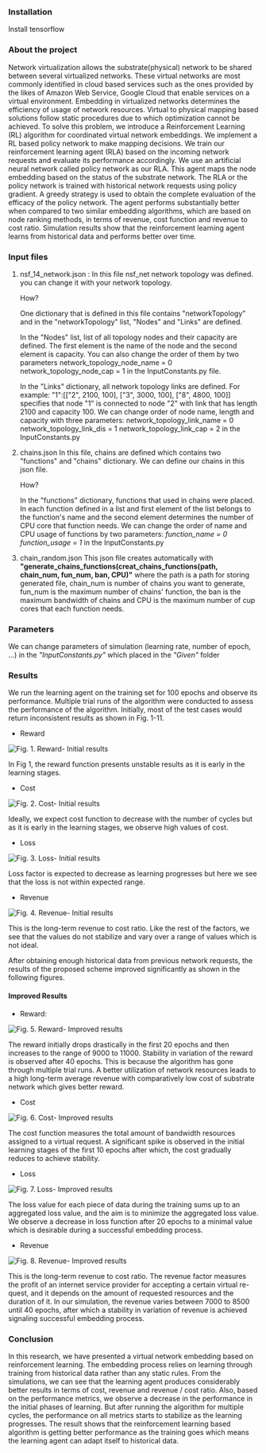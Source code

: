 
### Installation

Install tensorflow

### About the project

Network virtualization allows the substrate(physical) network to be shared between several virtualized networks. These virtual
 networks are most commonly identified in cloud based services such as the ones provided by the likes of Amazon Web Service, Google Cloud that enable services on a virtual environment. 
 Embedding in virtualized networks determines the efficiency of usage of network resources. Virtual to physical mapping based solutions follow static procedures due to which optimization cannot be achieved.
 To solve this problem, we introduce a Reinforcement Learning (RL) algorithm for coordinated virtual network embeddings. We implement a RL based policy network to make mapping decisions. 
 We train our reinforcement learning agent (RLA) based on the incoming network requests and evaluate its performance accordingly. 
 We use an artificial neural network called policy network as our RLA. This agent maps the node embedding based on the status of the substrate network. The RLA or the policy network is trained with historical network requests using policy gradient. 
 A greedy strategy is used to obtain the complete evaluation of the efficacy of the policy network. The agent performs substantially better when compared to two similar embedding algorithms, which are based on node ranking methods, in terms of revenue, cost function and revenue to cost ratio.
 Simulation results show that the reinforcement learning agent learns from historical data and performs better over time.

### Input files
1. nsf_14_network.json :
    In this file nsf_net network topology was defined.
    you can change it with your network topology.
    
    How?
    
    One dictionary that is defined in this file contains "networkTopology"
    and in the "networkTopology" list, "Nodes" and "Links" are defined.

    In the "Nodes" list, list of all topology nodes and their capacity are defined. 
    The first element is the name of the node and the second element is capacity.
    You can also change the order of them by two parameters 
        network_topology_node_name = 0
            network_topology_node_cap = 1
    in the InputConstants.py file.

    In the "Links" dictionary, all network topology links are defined.
    For example:
         "1":[["2", 2100, 100], ["3", 3000, 100], ["8", 4800, 100]]
    specifies that node "1" is connected to node "2" with link that has length 2100 and 
    capacity 100.
    We can change order of node name, length and capacity with three parameters:
        network_topology_link_name = 0
        network_topology_link_dis = 1
        network_topology_link_cap = 2
    in the InputConstants.py
 2. chains.json
    In this file, chains are defined which contains two "functions" and "chains" 
    dictionary. We can define our chains in this json file.

    How?
    
    In the "functions" dictionary, functions that used in chains were placed. In
    each function defined in a list and first element of the list belongs
    to the function's name and the second element determines the number of CPU
    core that function needs. We can change the order of name and CPU usage
    of functions by two parameters:
      *function_name = 0*
      *function_usage = 1*
    in the InputConstants.py         
3. chain_random.json
    This json file creates automatically with
    **"generate_chains_functions(creat_chains_functions(path, chain_num, fun_num, ban, CPU)"**
    where the path is a path for storing generated file, chain_num is number of chains you 
    want to generate, fun_num is the maximum number of chains' function, the ban is the
    maximum bandwidth of  chains and CPU is the maximum number of cup cores that each
    function needs. 
### Parameters
We can change parameters of simulation (learning rate, number of epoch, ...) in the      	*"InputConstants.py"* which placed in the *"Given"* folder

### Results

We run the learning agent on the training set for 100 epochs and observe its performance.
Multiple trial runs of the algorithm were conducted to assess the performance of the algorithm. 
Initially, most of the test cases would return inconsistent results as shown in Fig. 1-11.
* Reward

![Fig. 1.  Reward- Initial results](images/fig8.png)
 
In Fig 1, the reward function presents unstable results as it is early in the learning stages. 

* Cost

![Fig. 2.  Cost- Initial results](images/fig9.png)

Ideally, we expect cost function to decrease with the number of cycles but as it is early in the learning stages, we observe high values of cost.
                    
* Loss 

![Fig. 3.  Loss- Initial results](images/fig10.png)

Loss factor is expected to decrease as learning progresses but here we see that the loss is not within expected range.
               
* Revenue 

![Fig. 4.  Revenue- Initial results](images/fig11.png)

This is the long-term revenue to cost ratio. Like the rest of the factors, we see that the values do not stabilize and vary over a range of values which is not ideal.

After obtaining enough historical data from previous network requests, the results of the proposed scheme improved significantly as shown in the following figures. 
              
#### Improved Results
* Reward: 

![Fig. 5.  Reward- Improved results](images/fig12.png)

The reward initially drops drastically in the first 20 epochs and then increases to the range of 9000 to 11000. 
Stability in variation of the reward is observed after 40 epochs. This is because the algorithm has gone through multiple trial runs. A better utilization of network resources leads to a high long-term average revenue with comparatively low cost of substrate network which gives better reward.

* Cost 

![Fig. 6.  Cost- Improved results](images/fig13.png)

The cost function measures the total amount of bandwidth resources assigned to a virtual request. A significant spike is observed in the initial learning stages of the first 10 epochs after which, the cost gradually reduces to achieve stability.							
   
* Loss 

![Fig. 7.  Loss- Improved results](images/fig14.png)

The loss value for each piece of data during the training sums up to an aggregated loss value, and the aim is to minimize the aggregated loss value. 
We observe a decrease in loss function after 20 epochs to a minimal value which is desirable during a successful embedding process.

* Revenue 

![Fig. 8.  Revenue- Improved results](images/fig15.png)

This is the long-term revenue to cost ratio. The revenue factor measures the profit of an internet service provider for accepting a certain virtual re-quest, and it depends on the amount of requested resources and the duration of it. 
In our simulation, the revenue varies between 7000 to 8500 until 40 epochs, after which a stability in variation of revenue is achieved signaling successful embedding process.

### Conclusion

In this research, we have presented a virtual network embedding based on reinforcement learning. The embedding process relies on learning through training from historical data rather than any static rules.
From the simulations, we can see that the learning agent produces considerably better results in terms of cost, revenue and revenue / cost ratio. Also, based on the performance metrics, we observe a decrease in the performance in the initial phases of learning. But after running the algorithm for multiple cycles, the performance on all metrics starts to stabilize as the learning progresses. The result shows that the reinforcement learning based algorithm is getting better performance as the training goes which means the learning agent can adapt itself to historical data.
